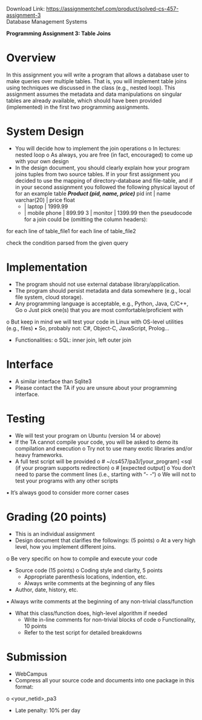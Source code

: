 Download Link: https://assignmentchef.com/product/solved-cs-457-assignment-3
<br>
Database Management Systems

<strong>Programming Assignment 3: Table Joins </strong>

<h1>Overview</h1>

In this assignment you will write a program that allows a database user to make queries over multiple tables. That is, you will implement table joins using techniques we discussed in the class (e.g., nested loop). This assignment assumes the metadata and data manipulations on singular tables are already available, which should have been provided (implemented) in the first two programming assignments.

<h1>System Design</h1>

<ul>

 <li>You will decide how to implement the join operations o In lectures: nested loop o As always, you are free (in fact, encouraged) to come up with your own design</li>

 <li>In the design document, you should clearly explain how your program joins tuples from two source tables. If in your first assignment you decided to use the mapping of directory-database and file-table, and if in your second assignment you followed the following physical layout of for an example table <strong><em>Product (pid, name, price)</em></strong> pid int | name varchar(20) | price float

  <ul>

   <li>| laptop | 1999.99</li>

   <li>| mobile phone | 899.99 3 | monitor | 1399.99 then the pseudocode for a join could be (omitting the column headers):</li>

  </ul></li>

</ul>

for each line of table_file1     for each line of table_file2

check the condition parsed from the given query

<h1>Implementation</h1>

<ul>

 <li>The program should not use external database library/application.</li>

 <li>The program should persist metadata and data somewhere (e.g., local file system, cloud storage).</li>

 <li>Any programming language is acceptable, e.g., Python, Java, C/C++, Go o Just pick one(s) that you are most comfortable/proficient with</li>

</ul>

o But keep in mind we will test your code in Linux with OS-level utilities (e.g., files) &#x25aa;           So, probably not: C#, Object-C, JavaScript, Prolog…

<ul>

 <li>Functionalities: o SQL: inner join, left outer join</li>

</ul>

<strong> </strong>




<strong> </strong>

<h1>Interface</h1>

<ul>

 <li>A similar interface than Sqlite3</li>

 <li>Please contact the TA if you are unsure about your programming interface.</li>

</ul>

<h1>Testing</h1>

<ul>

 <li>We will test your program on Ubuntu (version 14 or above)</li>

 <li>If the TA cannot compile your code, you will be asked to demo its compilation and execution o Try not to use many exotic libraries and/or heavy frameworks.</li>

 <li>A full test script will be provided o # ~/cs457/pa3/[your_program] &lt;sql (if your program supports redirection) o # [expected output] o You don’t need to parse the comment lines (i.e., starting with “- -“) o We will not to test your programs with any other scripts</li>

</ul>

&#x25aa;   It’s always good to consider more corner cases

<h1>Grading (20 points)</h1>

<ul>

 <li>This is an individual assignment</li>

 <li>Design document that clarifies the followings: (5 points) o At a very high level, how you implement different joins.</li>

</ul>

o Be very specific on how to compile and execute your code

<ul>

 <li>Source code (15 points) o Coding style and clarity, 5 points

  <ul>

   <li>Appropriate parenthesis locations, indention, etc.</li>

   <li>Always write comments at the beginning of any files</li>

  </ul></li>

 <li>Author, date, history, etc.</li>

</ul>

&#x25aa;   Always write comments at the beginning of any non-trivial class/function

<ul>

 <li>What this class/function does, high-level algorithm if needed

  <ul>

   <li>Write in-line comments for non-trivial blocks of code o Functionality, 10 points</li>

   <li>Refer to the test script for detailed breakdowns</li>

  </ul></li>

</ul>

<h1>Submission</h1>

<ul>

 <li>WebCampus</li>

 <li>Compress all your source code and documents into one package in this format:</li>

</ul>

o &lt;your_netid&gt;_pa3

<ul>

 <li>Late penalty: 10% per day</li>

</ul>


